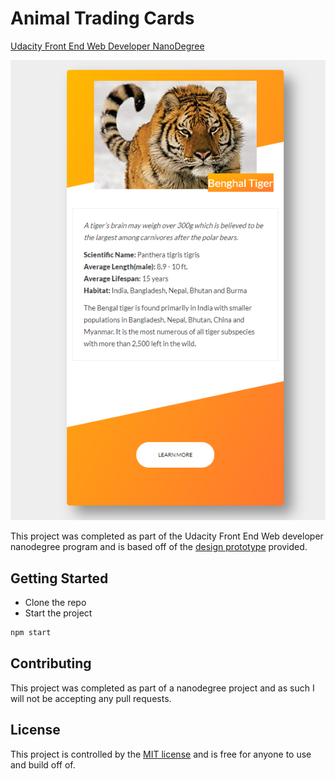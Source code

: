 # Animal Trading Cards
[Udacity Front End Web Developer NanoDegree](https://www.udacity.com/course/front-end-web-developer-nanodegree--nd001)

<img src="./tiger-card.png" alt="Tiger Card"/>

This project was completed as part of the Udacity Front End Web developer nanodegree program and is based off of the [design prototype](./design-prototype.png) provided.

## Getting Started
* Clone the repo
* Start the project

```sh
npm start
```

## Contributing

This project was completed as part of a nanodegree project and as such I will not be accepting any pull requests.

## License

This project is controlled by the [MIT license](./LICENSE) and is free for anyone to use and build off of.
